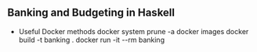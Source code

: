## Banking and Budgeting in Haskell

- Useful Docker methods
docker system prune -a
docker images
docker build -t banking .
docker run -it --rm banking